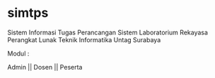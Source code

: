 # simtps

Sistem Informasi Tugas Perancangan Sistem Laboratorium Rekayasa Perangkat Lunak Teknik Informatika Untag Surabaya

Modul : 

Admin || Dosen || Peserta
